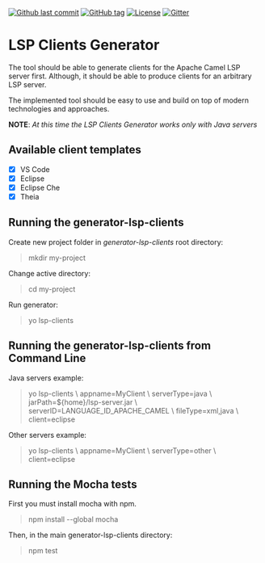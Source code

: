 [![Github last commit](https://img.shields.io/github/last-commit/djelinek/generator-lsp-clients/master.svg?style=for-the-badge)]() [![GitHub tag](https://img.shields.io/github/tag/djelinek/generator-lsp-clients.svg?style=for-the-badge)]() [![License](https://img.shields.io/badge/license-Apache%202-blue.svg?style=for-the-badge)]() [![Gitter](https://img.shields.io/gitter/room/generator-lsp-clients/community.svg?style=for-the-badge)](https://gitter.im/generator-lsp-clients/community)

# LSP Clients Generator

The tool should be able to generate clients for the Apache Camel LSP server first. Although, it should be able to produce clients for an arbitrary LSP server.

The implemented tool should be easy to use and build on top of modern technologies and approaches.

**NOTE**: _At this time the LSP Clients Generator works only with Java servers_

## Available client templates

- [x] VS Code
- [x] Eclipse
- [x] Eclipse Che
- [x] Theia

## Running the generator-lsp-clients

Create new project folder in _generator-lsp-clients_ root directory:
> mkdir my-project

Change active directory:
> cd my-project

Run generator:
> yo lsp-clients

## Running the generator-lsp-clients from Command Line

Java servers example:
> yo lsp-clients \\
    appname=MyClient \\
    serverType=java \\
    jarPath=${home}/lsp-server.jar \\
    serverID=LANGUAGE_ID_APACHE_CAMEL \\
    fileType=xml,java \\
    client=eclipse

Other servers example:
> yo lsp-clients \\
    appname=MyClient \\
    serverType=other \\
    client=eclipse

## Running the Mocha tests

First you must install mocha with npm.
> npm install --global mocha

Then, in the main generator-lsp-clients directory:
> npm test

